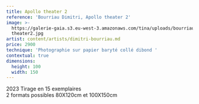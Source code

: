 ```yaml
---
title: Apollo theater 2
reference: 'Bourriau Dimitri, Apollo theater 2'
image: >-
  https://galerie-gaia.s3.eu-west-3.amazonaws.com/tina/uploads/bourriau-dimitri/galerie-gaia-bourriau-dimitri-apollo
  theater2.jpg
artist: content/artists/dimitri-bourriau.md
price: 2900
technique: 'Photographie sur papier baryté collé dibond '
contextual: true
dimensions:
  height: 100
  width: 150
---
```


2023 Tirage en 15 exemplaires \
2 formats possibles 80X120cm et 100X150cm
